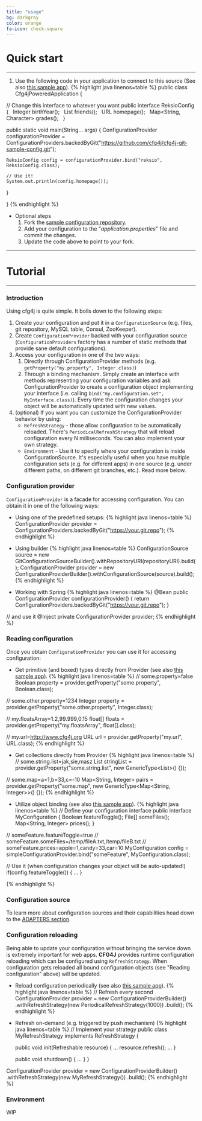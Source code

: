 ```yaml
---
title: "usage"
bg: darkgray
color: orange
fa-icon: check-square
---
```


# Quick start
-------------------------


1. Use the following code in your application to connect to this source (See also [this sample app](https://github.com/cfg4j/cfg4j-sample-apps/tree/master/git-bind)).
{% highlight java linenos=table %}
public class Cfg4jPoweredApplication {

  // Change this interface to whatever you want
  public interface ReksioConfig {  
    Integer birthYear();  
    List<String> friends();  
    URL homepage();  
    Map<String, Character> grades();  
  }

  public static void main(String... args) {
    ConfigurationProvider configurationProvider =
        ConfigurationProviders.backedByGit("https://github.com/cfg4j/cfg4j-git-sample-config.git");
    
    ReksioConfig config = configurationProvider.bind("reksio", ReksioConfig.class);
    
    // Use it!
    System.out.println(config.homepage());
  }

}
{% endhighlight %}

* Optional steps
    1. Fork the [sample configuration repository](https://github.com/cfg4j/cfg4j-git-sample-config).
    2. Add your configuration to the "*application.properties*" file and commit the changes.
    3. Update the code above to point to your fork.


-------------------------

# Tutorial
-------------------------

### Introduction
Using cfg4j is quite simple. It boils down to the following steps:

1. Create your configuration and put it in a ```ConfigurationSource``` (e.g. files, git repository, MySQL table, Consul, ZooKeeper).
2. Create ```ConfigurationProvider``` backed with your configuration source (```ConfigurationProviders``` factory has a number of static
methods that provide sane default configurations).
3. Access your configuration in one of the two ways:
    1. Directly through ConfigurationProvider methods (e.g. ```getProperty("my.property", Integer.class)```)
    2. Through a binding mechanism. Simply create an interface with methods representing your configuration variables
       and ask ConfigurationProvider to create a configuration object implementing your interface
       (i.e. calling ```bind("my.configuration.set", MyInterface.class)```). Every time the configuration changes
       your object will be automatically updated with new values.
4. (optional) If you want you can customize the ConfigurationProvider behavior by using:
    * ```RefreshStrategy``` - those allow configuration to be automatically reloaded. There's ```PeriodicalRefreshStrategy```
        that will reload configuration every N milliseconds. You can also implement your own strategy.
    * ```Environment``` - Use it to specify where your configuration is inside ConfigurationSource. It's especially useful
        when you have multiple configuration sets (e.g. for different apps) in one source (e.g. under different paths, on
        different git branches, etc.). Read more below.

### Configuration provider
```ConfigurationProvider``` is a facade for accessing configuration. You can obtain it in one of the following ways:

* Using one of the predefined setups:
{% highlight java linenos=table %}
ConfigurationProvider provider = ConfigurationProviders.backedByGit("https://your.git.repo");
{% endhighlight %}

* Using builder
{% highlight java linenos=table %}
ConfigurationSource source = new GitConfigurationSourceBuilder().withRepositoryURI(repositoryURI).build();
ConfigurationProvider provider = new ConfigurationProviderBuilder().withConfigurationSource(source).build();
{% endhighlight %}

* Working with Spring
{% highlight java linenos=table %}
@Bean
public ConfigurationProvider configurationProvider() {
  return ConfigurationProviders.backedByGit("https://your.git.repo");
}

// and use it
@Inject
private ConfigurationProvider provider;
{% endhighlight %}

### Reading configuration
Once you obtain ```ConfigurationProvider``` you can use it for accessing configuration:

* Get primitive (and boxed) types directly from Provider (see also [this sample app](https://github.com/cfg4j/cfg4j-sample-apps/tree/master/git-simple)).
{% highlight java linenos=table %}
// some.property=false
Boolean property = provider.getProperty("some.property", Boolean.class);

// some.other.property=1234
Integer property = provider.getProperty("some.other.property", Integer.class);

// my.floatsArray=1.2,99.999,0.15
float[] floats = provider.getProperty("my.floatsArray", float[].class);

// my.url=http://www.cfg4j.org
URL url = provider.getProperty("my.url", URL.class);
{% endhighlight %}

* Get collections directly from Provider
{% highlight java linenos=table %}
// some.string.list=jak,sie,masz
List<String> stringList = provider.getProperty("some.string.list", new GenericType<List<String>>() {});

// some.map=a=1,b=33,c=-10
Map<String, Integer> pairs = provider.getProperty("some.map", new GenericType<Map<String, Integer>>() {});
{% endhighlight %}

* Utilize object binding (see also [this sample app](https://github.com/cfg4j/cfg4j-sample-apps/tree/master/git-bind)).
{% highlight java linenos=table %}
// Define your configuration interface
public interface MyConfiguration {
  Boolean featureToggle();
  File[] someFiles();
  Map<String, Integer> prices();
}

// someFeature.featureToggle=true
// someFeature.someFiles=/temp/fileA.txt,/temp/fileB.txt
// someFeature.prices=apple=1,candy=33,car=10
MyConfiguration config = simpleConfigurationProvider.bind("someFeature", MyConfiguration.class);

// Use it (when configuration changes your object will be auto-updated!)
if(config.featureToggle()) {
  ...
}

{% endhighlight %}

### Configuration source
To learn more about configuration sources and their capabilities head down to the [ADAPTERS section](#adapters).


### Configuration reloading
Being able to update your configuration without bringing the service down is extremely important for web apps. **CFG4J** provides
runtime configuration reloading which can be configured using ```RefreshStrategy```. When configuration gets
reloaded all bound configuration objects (see "Reading configuration" above) will be updated.

* Reload configuration periodically (see also [this sample app](https://github.com/cfg4j/cfg4j-sample-apps/tree/master/git-simple)).
{% highlight java linenos=table %}
// Refresh every second
ConfigurationProvider provider = new ConfigurationProviderBuilder()
        .withRefreshStrategy(new PeriodicalRefreshStrategy(1000))
        .build();
{% endhighlight %}

* Refresh on-demand (e.g. triggered by push mechanism)
{% highlight java linenos=table %}
// Implement your strategy
public class MyRefreshStrategy implements RefreshStrategy {

  public void init(Refreshable resource) {
      ...
      resource.refresh();
      ...
  }

  public void shutdown() {
     ...
  }
}

ConfigurationProvider provider = new ConfigurationProviderBuilder()
        .withRefreshStrategy(new MyRefreshStrategy())
        .build();
{% endhighlight %}

### Environment
WIP